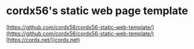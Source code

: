 # cordx56's static web page template
[https://github.com/cordx56/cordx56-static-web-template/](https://github.com/cordx56/cordx56-static-web-template/)  
[https://cordx.net/](cordx.net)
